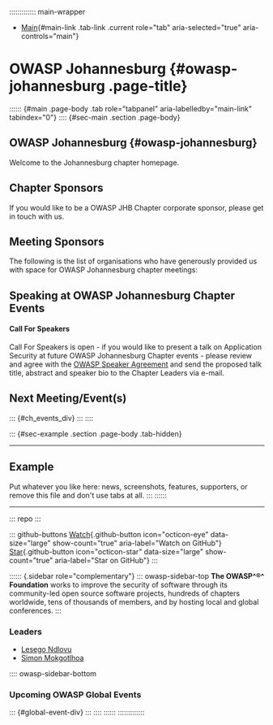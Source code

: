 ::::::::::::: main-wrapper
- [Main](#div-main){#main-link .tab-link .current role="tab"
  aria-selected="true" aria-controls="main"}

# OWASP Johannesburg {#owasp-johannesburg .page-title}

:::::: {#main .page-body .tab role="tabpanel" aria-labelledby="main-link" tabindex="0"}
:::: {#sec-main .section .page-body}
## OWASP Johannesburg {#owasp-johannesburg}

Welcome to the Johannesburg chapter homepage.

## Chapter Sponsors

If you would like to be a OWASP JHB Chapter corporate sponsor, please
get in touch with us.

## Meeting Sponsors

The following is the list of organisations who have generously provided
us with space for OWASP Johannesburg chapter meetings:

## Speaking at OWASP Johannesburg Chapter Events

#### Call For Speakers

Call For Speakers is open - if you would like to present a talk on
Application Security at future OWASP Johannesburg Chapter events -
please review and agree with the [OWASP Speaker
Agreement](../www-policy/index.html) and send the proposed talk title,
abstract and speaker bio to the Chapter Leaders via e-mail.

## Next Meeting/Event(s)

::: {#ch_events_div}
:::
::::

::: {#sec-example .section .page-body .tab-hidden}

------------------------------------------------------------------------

## Example

Put whatever you like here: news, screenshots, features, supporters, or
remove this file and don't use tabs at all.
:::
::::::

------------------------------------------------------------------------

::: repo
:::

::: github-buttons
[Watch](https://github.com/owasp/www-chapter-johannesburg/subscription){.github-button
icon="octicon-eye" data-size="large" show-count="true"
aria-label="Watch on GitHub"}
[Star](https://github.com/owasp/www-chapter-johannesburg){.github-button
icon="octicon-star" data-size="large" show-count="true"
aria-label="Star on GitHub"}
:::

:::::: {.sidebar role="complementary"}
::: owasp-sidebar-top
**The OWASP^®^ Foundation** works to improve the security of software
through its community-led open source software projects, hundreds of
chapters worldwide, tens of thousands of members, and by hosting local
and global conferences.
:::

### Leaders

- [Lesego
  Ndlovu](../cdn-cgi/l/email-protection.html#9ff3faecfaf8f0b1f1fbf3f0e9eadff0e8feecefb1f0edf8)
- [Simon
  Mokgotlhoa](../cdn-cgi/l/email-protection.html#47342e2a2829692a282c2028332b2f282607283026343769283520)

:::: owasp-sidebar-bottom
### Upcoming OWASP Global Events

::: {#global-event-div}
:::
::::
::::::
:::::::::::::
